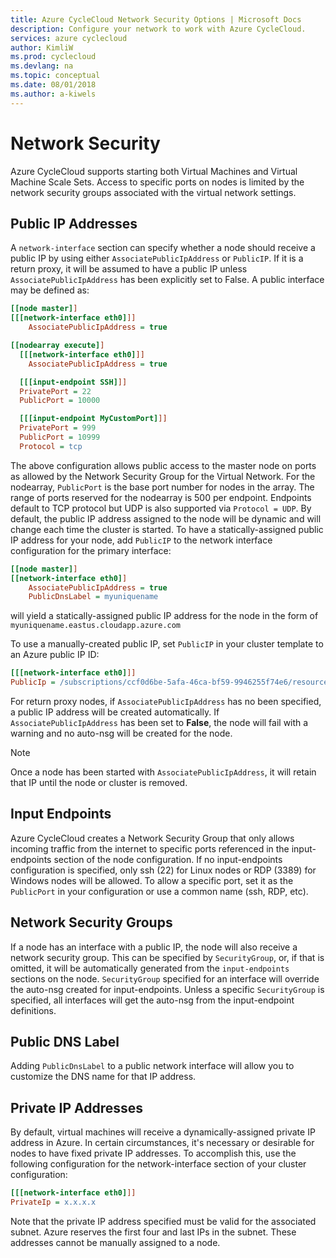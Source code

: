```yaml
---
title: Azure CycleCloud Network Security Options | Microsoft Docs
description: Configure your network to work with Azure CycleCloud.
services: azure cyclecloud
author: KimliW
ms.prod: cyclecloud
ms.devlang: na
ms.topic: conceptual
ms.date: 08/01/2018
ms.author: a-kiwels
---
```

# Network Security

Azure CycleCloud supports starting both Virtual Machines and Virtual Machine Scale Sets. Access to specific ports on nodes is limited by the network security groups associated with the virtual network settings.

## Public IP Addresses

A `network-interface` section can specify whether a node should receive a public IP by using either `AssociatePublicIpAddress` or `PublicIP`. If it is a return proxy, it will be assumed to have a public IP unless `AssociatePublicIpAddress` has been explicitly set to False. A public interface may be defined as:

``` ini
[[node master]]
[[[network-interface eth0]]]
    AssociatePublicIpAddress = true

[[nodearray execute]]
  [[[network-interface eth0]]]
    AssociatePublicIpAddress = true

  [[[input-endpoint SSH]]]
  PrivatePort = 22
  PublicPort = 10000

  [[[input-endpoint MyCustomPort]]]
  PrivatePort = 999
  PublicPort = 10999
  Protocol = tcp
```

The above configuration allows public access to the master node on ports as allowed by the Network Security Group for the Virtual Network. For the nodearray, `PublicPort` is the base port number for nodes in the array. The range of ports reserved for the nodearray is 500 per endpoint. Endpoints default to TCP protocol but UDP is also supported via `Protocol = UDP`. By default, the public IP address assigned to the node will be dynamic and will change each time the cluster is started. To have a statically-assigned public IP address for your node, add `PublicIP` to the network interface configuration for the primary interface:

``` ini
[[node master]]
[[network-interface eth0]]
    AssociatePublicIpAddress = true
    PublicDnsLabel = myuniquename
```

will yield a statically-assigned public IP address for the node in the form of `myuniquename.eastus.cloudapp.azure.com`

To use a manually-created public IP, set `PublicIP` in your cluster template to an Azure public IP ID:

``` ini
[[[network-interface eth0]]]
PublicIp = /subscriptions/ccf0d6be-5afa-46ca-bf59-9946255f74e6/resourceGroups/hpc-production/providers/Microsoft.Network/publicIPAddresses/licensing-addr
```

For return proxy nodes, if `AssociatePublicIpAddress` has no been specified, a public IP address will be created automatically. If `AssociatePublicIpAddress` has been set to **False**, the node will fail with a warning and no auto-nsg will be created for the node.

>[!NOTE]
> Once a node has been started with `AssociatePublicIpAddress`, it will retain that IP until the node or cluster is removed.

## Input Endpoints

Azure CycleCloud creates a Network Security Group that only allows incoming traffic from the internet to specific ports referenced in the input-endpoints section of the node configuration. If no input-endpoints configuration is specified, only ssh (22) for Linux nodes or RDP (3389) for Windows nodes will be allowed. To allow a specific port, set it as the `PublicPort` in your configuration or use a common name (ssh, RDP, etc).

## Network Security Groups

If a node has an interface with a public IP, the node will also receive a network security group. This can be specified by `SecurityGroup`, or, if that is omitted, it will be automatically generated from the `input-endpoints` sections on the node. `SecurityGroup` specified for an interface will override the auto-nsg created for input-endpoints. Unless a specific `SecurityGroup` is specified, all interfaces will get the auto-nsg from the input-endpoint definitions.

## Public DNS Label

Adding `PublicDnsLabel` to a public network interface will allow you to customize the DNS name for that IP address.

## Private IP Addresses

By default, virtual machines will receive a dynamically-assigned private IP address in Azure. In certain circumstances, it's necessary or desirable for nodes to have fixed private IP addresses. To accomplish this, use the following configuration for the network-interface section of your cluster configuration:

``` ini
[[[network-interface eth0]]]
PrivateIp = x.x.x.x
```

Note that the private IP address specified must be valid for the associated subnet. Azure reserves the first four and last IPs in the subnet. These addresses cannot be manually assigned to a node.
